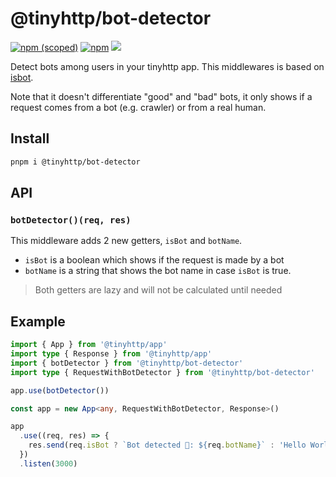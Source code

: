 # @tinyhttp/bot-detector

[![npm (scoped)][npm-badge]](https://npmjs.com/package/@tinyhttp/bot-detector) [![npm][dl-badge]](https://npmjs.com/package/@tinyhttp/bot-detector) [![][web-badge]](https://tinyhttp.v1rtl.site/mw/bot-detector)

Detect bots among users in your tinyhttp app. This middlewares is based on [isbot](https://github.com/omrilotan/isbot).

Note that it doesn't differentiate "good" and "bad" bots, it only shows if a request comes from a bot (e.g. crawler) or from a real human.

## Install

```sh
pnpm i @tinyhttp/bot-detector
```

## API

### `botDetector()(req, res)`

This middleware adds 2 new getters, `isBot` and `botName`.

- `isBot` is a boolean which shows if the request is made by a bot
- `botName` is a string that shows the bot name in case `isBot` is true.

> Both getters are lazy and will not be calculated until needed

## Example

```ts
import { App } from '@tinyhttp/app'
import type { Response } from '@tinyhttp/app'
import { botDetector } from '@tinyhttp/bot-detector'
import type { RequestWithBotDetector } from '@tinyhttp/bot-detector'

app.use(botDetector())

const app = new App<any, RequestWithBotDetector, Response>()

app
  .use((req, res) => {
    res.send(req.isBot ? `Bot detected 🤖: ${req.botName}` : 'Hello World!')
  })
  .listen(3000)
```

[npm-badge]: https://img.shields.io/npm/v/@tinyhttp/bot-detector?style=flat-square
[dl-badge]: https://img.shields.io/npm/dt/@tinyhttp/bot-detector?style=flat-square
[web-badge]: https://img.shields.io/badge/website-visit-hotpink?style=flat-square
